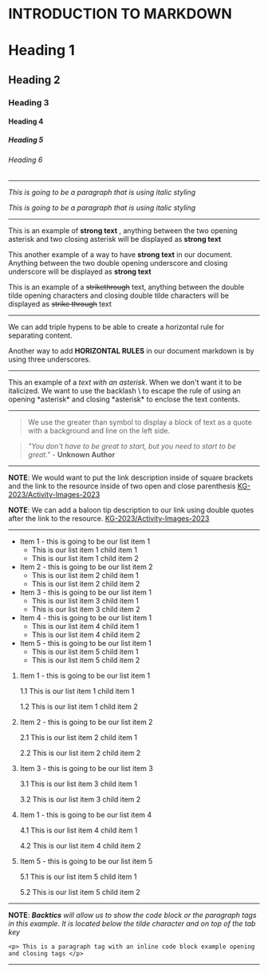 # INTRODUCTION TO MARKDOWN

 <!--HEADING-->
 # Heading 1
 
 ## Heading 2
 
 ### Heading 3
 
 #### Heading 4
 
 ##### Heading 5
 
 ###### Heading 6

 ---

 <!--Italics-->

 _This is going to be a paragraph that is using italic styling_
 
 *This is going to be a paragraph that is using italic styling*

---

<!--Strong-->

This is an example of **strong text** , anything between the two opening asterisk and two closing asterisk will be displayed as **strong text**

This another example of a way to have __strong text__ in our document. Anything between the two double opening underscore and closing underscore will be displayed as __strong text__

<!--Strike Through-->

This is an example of a ~~strikethrough~~ text, anything between the double tilde opening characters and closing double tilde characters will be displayed as ~~strike through~~ text

---
<!--Horizontal Rule-->

We can add triple hypens to be able to create a horizontal rule for separating content.

Another way to add __HORIZONTAL RULES__ in our document markdown is by using three underscores.
___


<!--Escape Character Rule using Backlash-->

This an example of a *text with an asterisk*. When we don't want it to be italicized. We want to use the backlash \ to escape the rule of using an opening \*asterisk* and closing \*asterisk* to enclose the text contents.

---

<!--Blockquote Rule-->

> We use the greater than symbol to display a block of text as a quote with a background and line on the left side.

> *"You don't have to be great to start, but you need to start to be great."* - __Unknown Author__ 
___

<!--Link Rule-->

**NOTE**: We would want to put the link description inside of square brackets and the link to the resource inside of two open and close parenthesis 
[KG-2023/Activity-Images-2023](https://github.com/KG-2023/Activity-Images-2023)

__NOTE__: We can add a baloon tip description to our link using double quotes after the link to the resource.
[KG-2023/Activity-Images-2023](https://github.com/KG-2023/Activity-Images-2023 "This is KG-2023/Activity-Images-2023")

---

<!--List Item Rules-->

<!--UNORDERED LIST-->

* Item 1 - this is going to be our list item 1
  * This is our list item 1 child item 1
  * This is our list item 1 child item 2
* Item 2 - this is going to be our list item 2
  * This is our list item 2 child item 1
  * This is our list item 2 child item 2
* Item 3 - this is going to be our list item 1
  * This is our list item 3 child item 1
  * This is our list item 3 child item 2
* Item 4 - this is going to be our list item 1
  * This is our list item 4 child item 1
  * This is our list item 4 child item 2
* Item 5 - this is going to be our list item 1
  * This is our list item 5 child item 1
  * This is our list item 5 child item 2

<!--ORDERED LISTS-->
1. Item 1 - this is going to be our list item 1
   
   1.1 This is our list item 1 child item 1
   
   1.2 This is our list item 1 child item 2
   
2. Item 2 - this is going to be our list item 2
   
   2.1 This is our list item 2 child item 1
   
   2.2 This is our list item 2 child item 2
   
3. Item 3 - this is going to be our list item 3
   
   3.1 This is our list item 3 child item 1
   
   3.2 This is our list item 3 child item 2
   
4. Item 1 - this is going to be our list item 4
    
   4.1 This is our list item 4 child item 1
    
   4.2 This is our list item 4 child item 2
   
5. Item 5 - this is going to be our list item 5
   
   5.1 This is our list item 5 child item 1
   
   5.2 This is our list item 5 child item 2

---

<!--Code Block Inline Example Rule-->

**NOTE**: *__Backtics__ will allow us to show the code block or the paragraph tags in this example. It is located below the tilde character and on top of the tab key*

`<p> This is a paragraph tag with an inline code block example opening and closing tags </p>`

---
